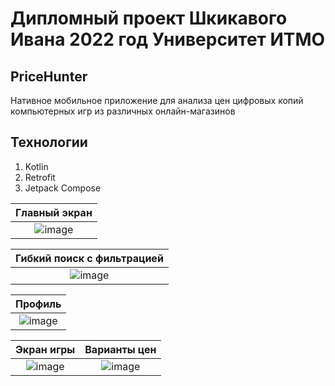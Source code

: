 # Дипломный проект Шкикавого Ивана 2022 год Университет ИТМО
## PriceHunter

Нативное мобильное приложение для анализа цен цифровых копий компьютерных игр из различных онлайн-магазинов 

## Технологии
1. Kotlin
2. Retrofit
3. Jetpack Compose

| Главный экран   |
| :---: | 
| ![image](https://github.com/busybeecoder/androiddiploma/assets/48162523/06ca15c6-8b9f-4a90-bb5d-ef604fe8afb6) |


| Гибкий поиск с фильтрацией  |
| :---: | 
|![image](https://github.com/busybeecoder/androiddiploma/assets/48162523/448d01a4-a55c-4aef-b509-1819a9763f87) |


| Профиль  |
| :---: | 
| ![image](https://github.com/busybeecoder/androiddiploma/assets/48162523/4d22ed57-5af4-4ee0-b1e2-d8f767d2c716) |


| Экран игры  | Варианты цен  |
| :---: | :---: | 
| ![image](https://github.com/busybeecoder/androiddiploma/assets/48162523/918abf5a-30a8-4e3b-9381-1300d5e75d44) | ![image](https://github.com/busybeecoder/androiddiploma/assets/48162523/4e9bb9b5-dd35-47b3-89ac-78da417ac1e2) |

